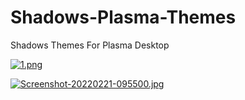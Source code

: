 # Shadows-Plasma-Themes
Shadows Themes For Plasma Desktop

[![1.png](https://i.postimg.cc/Gmqx30RH/1.png)](https://postimg.cc/pm5Fk6pH)

[![Screenshot-20220221-095500.jpg](https://i.postimg.cc/9FkHHmCx/Screenshot-20220221-095500.jpg)](https://postimg.cc/kBWpxdV8)
